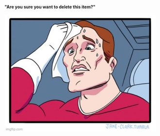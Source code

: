 #### "Are you sure you want to delete this item?"

<img src="slides/django-reversion/images/sweat-choice-meme.jpg" title="sweat choice meme" />


<aside class="notes">
</aside>
